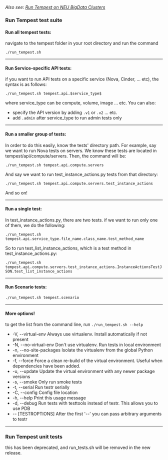 _Also see: [Run Tempest on NEU BigData Clusters](https://github.com/CCI-MOC/moc/wiki/Run-Tempest-on-NEU-BigData-Clusters)_

### Run Tempest test suite
#### Run all tempest tests:
navigate to the tempest folder in your root directory and run the command 

`./run_tempest.sh`

---

#### Run Service-specific API tests: 
if you want to run API tests on a specific service (Nova, Cinder, ... etc), the syntax is as follows: 

`./run_tempest.sh tempest.api.$service_type$`

where service_type can be compute, volume, image ... etc. You can also:
* specify the API version by adding `.v1` or `.v2` ... etc. 
* add `.admin` after service_type to run admin tests only 

---

#### Run a smaller group of tests:
In order to do this easily, know the tests' directory path. For example, say we want to run Nova tests on servers. We know these tests are located in tempest/api/compute/servers. Then, the command will be:

`./run_tempest.sh tempest.api.compute.servers`

And say we want to run test_instance_actions.py tests from that directory:

 `./run_tempest.sh tempest.api.compute.servers.test_instance_actions`

And so on!

---

#### Run a single test:
In test_instance_actions.py, there are two tests. if we want to run only one of them, we do the following:

`./run_tempest.sh tempest.api.service_type.file_name.class_name.test_method_name`

So to run test_list_instance_actions, which is a test method in test_instance_actions.py:

`./run_tempest.sh tempest.api.compute.servers.test_instance_actions.InstanceActionsTestJSON.test_list_instance_actions`

---

#### Run Scenario tests:
 
`./run_tempest.sh tempest.scenario`

--- 
#### More options!
to get the list from the command line, run `./run_tempest.sh --help`

* -V, --virtual-env        Always use virtualenv.  Install automatically if not present
* -N, --no-virtual-env     Don't use virtualenv.  Run tests in local environment
* -n, --no-site-packages   Isolate the virtualenv from the global Python environment
* -f, --force              Force a clean re-build of the virtual environment. Useful when dependencies have been added.
* -u, --update             Update the virtual environment with any newer package versions
* -s, --smoke              Only run smoke tests
* -t, --serial             Run testr serially
* -C, --config             Config file location
* -h, --help               Print this usage message
* -d, --debug              Run tests with testtools instead of testr. This allows you to use PDB
* -- [TESTROPTIONS]        After the first '--' you can pass arbitrary arguments to testr

---

### Run Tempest unit tests
this has been deprecated, and run_tests.sh will be removed in the new release. 